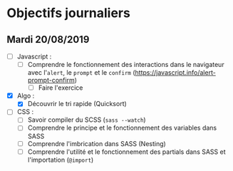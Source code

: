 # Objectifs journaliers

## Mardi 20/08/2019


* [ ] Javascript :
  * [ ] Comprendre le fonctionnement des interactions dans le navigateur avec l'`alert`, le `prompt` et le `confirm` (https://javascript.info/alert-prompt-confirm)
    * [ ] Faire l'exercice

* [x] Algo : 
  * [x] Découvrir le tri rapide (Quicksort)

* [ ] CSS : 
  * [ ] Savoir compiler du SCSS (`sass --watch`)
  * [ ] Comprendre le principe et le fonctionnement des variables dans SASS
  * [ ] Comprendre l'imbrication dans SASS (Nesting)
  * [ ] Comprendre l'utilité et le fonctionnement des partials dans SASS et l'importation (`@import`)
